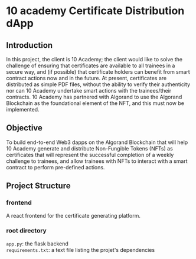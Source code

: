 # 10 academy Certificate Distribution dApp



## Introduction

In this project, the client is 10 Academy; the client would like to solve the challenge of ensuring that certificates are available to all trainees in a secure way, and (if possible) that certificate holders can benefit from smart contract actions now and in the future.  At present, certificates are distributed as simple PDF files, without the ability to verify their authenticity nor can 10 Academy undertake smart actions with the trainees/their contracts.
10 Academy has partnered with Algorand to use the Algorand Blockchain as the foundational element of the NFT, and this must now be implemented.  


## Objective

To build end-to-end Web3 dapps on the Algorand Blockchain that will help 10 Academy generate and distribute Non-Fungible Tokens (NFTs) as certificates that will represent the successful completion of a weekly challenge to trainees, and allow trainees with NFTs to interact with a smart contract to perform pre-defined actions.



## Project Structure

### frontend

A react frontend for the certificate generating platform.

### root directory

`app.py`: the flask backend  
`requirements.txt`: a text file listing the projet's dependencies



